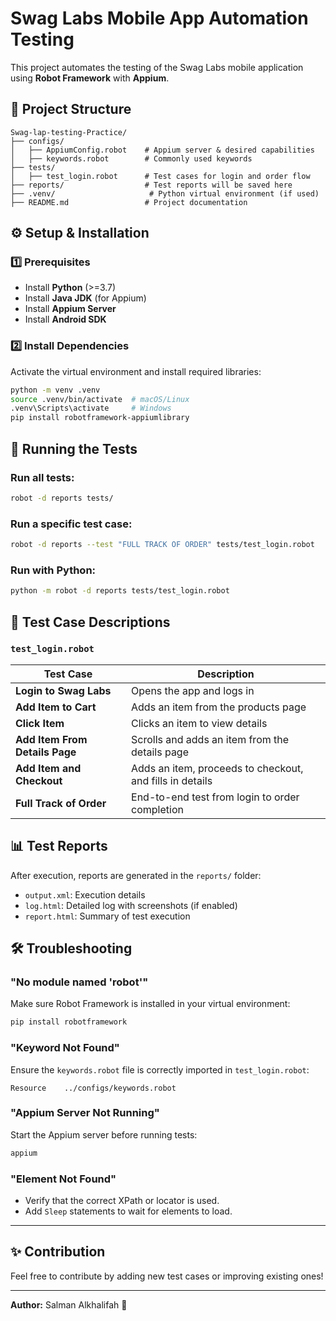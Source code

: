 # Swag Labs Mobile App Automation Testing

This project automates the testing of the Swag Labs mobile application using **Robot Framework** with **Appium**.

## 📌 Project Structure
```
Swag-lap-testing-Practice/
├── configs/
│   ├── AppiumConfig.robot    # Appium server & desired capabilities
│   ├── keywords.robot        # Commonly used keywords
├── tests/
│   ├── test_login.robot      # Test cases for login and order flow
├── reports/                  # Test reports will be saved here
├── .venv/                     # Python virtual environment (if used)
├── README.md                 # Project documentation
```

## ⚙️ Setup & Installation

### 1️⃣ Prerequisites
- Install **Python** (>=3.7)
- Install **Java JDK** (for Appium)
- Install **Appium Server**
- Install **Android SDK**

### 2️⃣ Install Dependencies
Activate the virtual environment and install required libraries:
```sh
python -m venv .venv
source .venv/bin/activate  # macOS/Linux
.venv\Scripts\activate     # Windows
pip install robotframework-appiumlibrary
```

## 🚀 Running the Tests

### Run all tests:
```sh
robot -d reports tests/
```

### Run a specific test case:
```sh
robot -d reports --test "FULL TRACK OF ORDER" tests/test_login.robot
```

### Run with Python:
```sh
python -m robot -d reports tests/test_login.robot
```

## 📄 Test Case Descriptions

### `test_login.robot`
| Test Case | Description |
|-----------|------------|
| **Login to Swag Labs** | Opens the app and logs in |
| **Add Item to Cart** | Adds an item from the products page |
| **Click Item** | Clicks an item to view details |
| **Add Item From Details Page** | Scrolls and adds an item from the details page |
| **Add Item and Checkout** | Adds an item, proceeds to checkout, and fills in details |
| **Full Track of Order** | End-to-end test from login to order completion |

## 📊 Test Reports
After execution, reports are generated in the `reports/` folder:
- `output.xml`: Execution details
- `log.html`: Detailed log with screenshots (if enabled)
- `report.html`: Summary of test execution

## 🛠 Troubleshooting
### "No module named 'robot'"
Make sure Robot Framework is installed in your virtual environment:
```sh
pip install robotframework
```

### "Keyword Not Found"
Ensure the `keywords.robot` file is correctly imported in `test_login.robot`:
```robot
Resource    ../configs/keywords.robot
```

### "Appium Server Not Running"
Start the Appium server before running tests:
```sh
appium
```

### "Element Not Found"
- Verify that the correct XPath or locator is used.
- Add `Sleep` statements to wait for elements to load.

---
## ✨ Contribution
Feel free to contribute by adding new test cases or improving existing ones!

---
**Author:** Salman Alkhalifah 🚀

